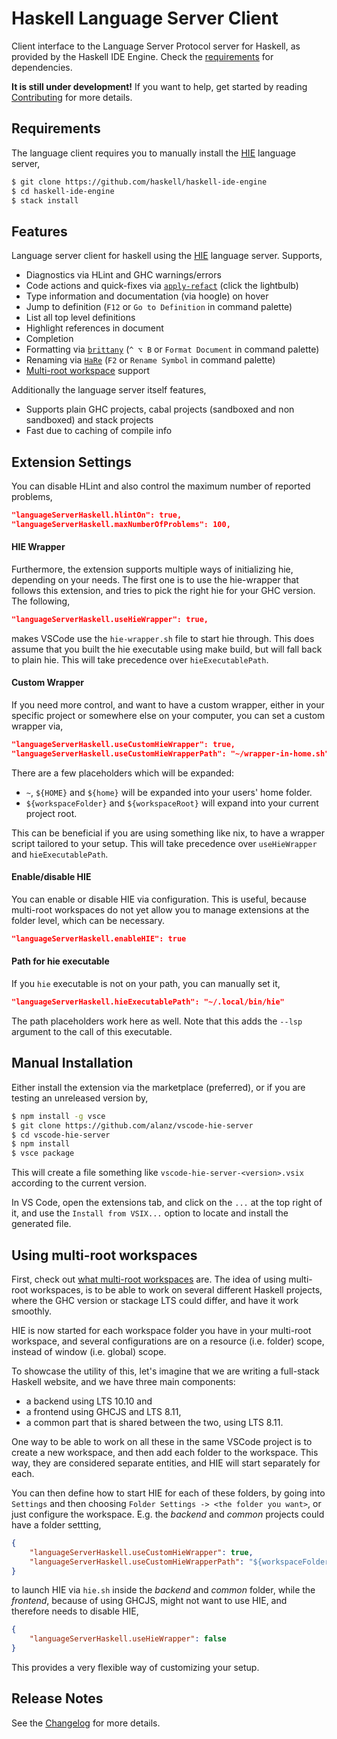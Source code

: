 # Haskell Language Server Client
Client interface to the Language Server Protocol server for Haskell, as provided by the Haskell IDE Engine. Check the [requirements](#user-content-requirements) for dependencies.

__It is still under development!__ If you want to help, get started by reading [Contributing](https://github.com/alanz/vscode-hie-server/blob/master/Contributing.md) for more details.

## Requirements
The language client requires you to manually install the [HIE](https://github.com/haskell/haskell-ide-engine) language server,

```bash
$ git clone https://github.com/haskell/haskell-ide-engine
$ cd haskell-ide-engine
$ stack install
```

## Features
Language server client for haskell using the [HIE](https://github.com/haskell/haskell-ide-engine) language server. Supports,

- Diagnostics via HLint and GHC warnings/errors
- Code actions and quick-fixes via [`apply-refact`](https://github.com/mpickering/apply-refact) (click the lightbulb)
- Type information and documentation (via hoogle) on hover
- Jump to definition (`F12` or `Go to Definition` in command palette)
- List all top level definitions
- Highlight references in document
- Completion
- Formatting via [`brittany`](https://github.com/lspitzner/brittany) (`^ ⌥ B` or `Format Document` in command palette)
- Renaming via [`HaRe`](https://github.com/alanz/HaRe) (`F2` or `Rename Symbol` in command palette)
- [Multi-root workspace](https://code.visualstudio.com/docs/editor/multi-root-workspaces) support

Additionally the language server itself features,
- Supports plain GHC projects, cabal projects (sandboxed and non sandboxed) and stack projects
- Fast due to caching of compile info

## Extension Settings
You can disable HLint and also control the maximum number of reported problems,

```json
"languageServerHaskell.hlintOn": true,
"languageServerHaskell.maxNumberOfProblems": 100,
```

#### HIE Wrapper

Furthermore, the extension supports multiple ways of initializing hie, depending on your needs. The first one is to use the hie-wrapper that follows this extension, and tries to pick the right hie for your GHC version. The following,

```json
"languageServerHaskell.useHieWrapper": true,
```

makes VSCode use the `hie-wrapper.sh` file to start hie through. This does assume that you built the hie executable using make build, but will fall back to plain hie. This will take precedence over `hieExecutablePath`.

#### Custom Wrapper

If you need more control, and want to have a custom wrapper, either in your specific project or somewhere else on your computer, you can set a custom wrapper via,

```json
"languageServerHaskell.useCustomHieWrapper": true,
"languageServerHaskell.useCustomHieWrapperPath": "~/wrapper-in-home.sh",
```

There are a few placeholders which will be expanded:

- `~`, `${HOME}` and `${home}` will be expanded into your users' home folder.
- `${workspaceFolder}` and `${workspaceRoot}` will expand into your current project root.

This can be beneficial if you are using something like nix, to have a wrapper script tailored to your setup. This will take precedence over `useHieWrapper` and `hieExecutablePath`.

#### Enable/disable HIE

You can enable or disable HIE via configuration. This is useful, because multi-root workspaces do not yet allow you to manage extensions at the folder level, which can be necessary.

```json
"languageServerHaskell.enableHIE": true
```

#### Path for hie executable

If you `hie` executable is not on your path, you can manually set it,

```json
"languageServerHaskell.hieExecutablePath": "~/.local/bin/hie"
```

The path placeholders work here as well. Note that this adds the `--lsp` argument to the call of this executable.

## Manual Installation
Either install the extension via the marketplace (preferred), or if you are testing an unreleased version by,

```bash
$ npm install -g vsce
$ git clone https://github.com/alanz/vscode-hie-server
$ cd vscode-hie-server
$ npm install
$ vsce package
```

This will create a file something like `vscode-hie-server-<version>.vsix`
according to the current version.

In VS Code, open the extensions tab, and click on the `...` at the top right of it,
and use the `Install from VSIX...` option to locate and install the generated file.

## Using multi-root workspaces
First, check out [what multi-root workspaces](https://code.visualstudio.com/docs/editor/multi-root-workspaces) are. The idea of using multi-root workspaces, is to be able to work on several different Haskell projects, where the GHC version or stackage LTS could differ, and have it work smoothly.

HIE is now started for each workspace folder you have in your multi-root workspace, and several configurations are on a resource (i.e. folder) scope, instead of window (i.e. global) scope.

To showcase the utility of this, let's imagine that we are writing a full-stack Haskell website, and we have three main components:

- a backend using LTS 10.10 and
- a frontend using GHCJS and LTS 8.11,
- a common part that is shared between the two, using LTS 8.11.

One way to be able to work on all these in the same VSCode project is to create a new workspace, and then add each folder to the workspace. This way, they are considered separate entities, and HIE will start separately for each.

You can then define how to start HIE for each of these folders, by going into `Settings` and then choosing `Folder Settings -> <the folder you want>`, or just configure the workspace. E.g. the _backend_ and _common_ projects could have a folder settting,

```json
{
    "languageServerHaskell.useCustomHieWrapper": true,
    "languageServerHaskell.useCustomHieWrapperPath": "${workspaceFolder}/hie.sh"
}
```

to launch HIE via `hie.sh` inside the _backend_ and _common_ folder, while the _frontend_, because of using GHCJS, might not want to use HIE, and therefore needs to disable HIE,

```json
{
    "languageServerHaskell.useHieWrapper": false
}
```
 This provides a very flexible way of customizing your setup.

## Release Notes

See the [Changelog](https://github.com/alanz/vscode-hie-server/blob/master/Changelog.md) for more details.
